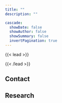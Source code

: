 ```yaml
---
title: ""
description: ""

cascade:
  showDate: false
  showAuthor: false
  showSummary: false
  invertPagination: true
---
```


{{< lead >}}
   


{{< /lead >}}

## Contact

## Research 


